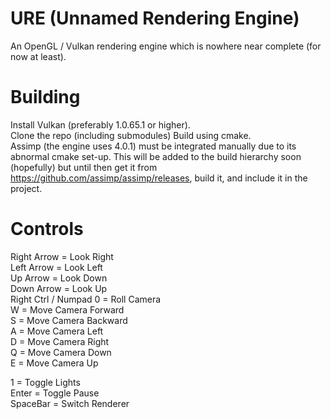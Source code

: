 # URE (Unnamed Rendering Engine)
An OpenGL / Vulkan rendering engine which is nowhere near complete (for now at least).

# Building
Install Vulkan (preferably 1.0.65.1 or higher).  
Clone the repo (including submodules)
Build using cmake.  
Assimp (the engine uses 4.0.1) must be integrated manually due to its abnormal cmake set-up.  This will be added to the build hierarchy soon (hopefully) but until then get it from https://github.com/assimp/assimp/releases, build it, and include it in the project.

# Controls
Right Arrow = Look Right  
Left Arrow = Look Left  
Up Arrow = Look Down  
Down Arrow = Look Up  
Right Ctrl / Numpad 0 = Roll Camera  
W = Move Camera Forward  
S = Move Camera Backward  
A = Move Camera Left  
D = Move Camera Right  
Q = Move Camera Down  
E = Move Camera Up  

1 = Toggle Lights  
Enter = Toggle Pause  
SpaceBar = Switch Renderer  
